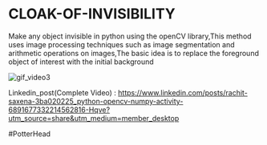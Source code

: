 # CLOAK-OF-INVISIBILITY
Make any object invisible in python using the openCV library,This method uses image processing techniques such as image segmentation and arithmetic operations on images,The basic idea is to replace the foreground object of interest with the initial background

![gif_video3](https://user-images.githubusercontent.com/72144798/227968584-3197ed22-e61e-4d37-b377-ce64a97e5a09.gif)

Linkedin_post(Complete Video) : https://www.linkedin.com/posts/rachit-saxena-3ba020225_python-opencv-numpy-activity-6891677332214562816-Hqve?utm_source=share&utm_medium=member_desktop

#PotterHead
